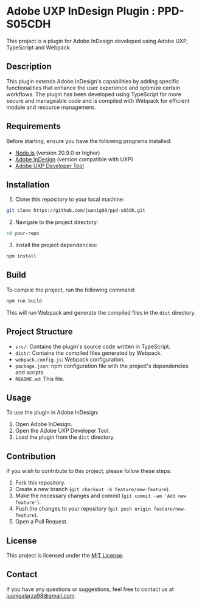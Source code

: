 # Adobe UXP InDesign Plugin : PPD-S05CDH

This project is a plugin for Adobe InDesign developed using Adobe UXP, TypeScript and Webpack.

## Description

This plugin extends Adobe InDesign's capabilities by adding specific functionalities that enhance the user experience and optimize certain workflows. The plugin has been developed using TypeScript for more secure and manageable code and is compiled with Webpack for efficient module and resource management.

## Requirements

Before starting, ensure you have the following programs installed:

- [Node.js](https://nodejs.org/) (version 20.9.0 or higher)
- [Adobe InDesign](https://www.adobe.com/products/indesign.html) (version compatible with UXP)
- [Adobe UXP Developer Tool](https://www.adobe.io/photoshop/uxp/guides/installation/)

## Installation

1. Clone this repository to your local machine:

```bash
git clone https://github.com/juanig98/ppd-s05dh.git
```

2. Navigate to the project directory:

```bash
cd your-repo
```

3. Install the project dependencies:

```bash
npm install
```

## Build

To compile the project, run the following command:

```bash
npm run build
```

This will run Webpack and generate the compiled files in the `dist` directory.

  
## Project Structure

- `src/`: Contains the plugin's source code written in TypeScript.
- `dist/`: Contains the compiled files generated by Webpack.
- `webpack.config.js`: Webpack configuration.
- `package.json`: npm configuration file with the project's dependencies and scripts.
- `README.md`: This file.

## Usage

To use the plugin in Adobe InDesign:

1. Open Adobe InDesign.
2. Open the Adobe UXP Developer Tool.
3. Load the plugin from the `dist` directory.

## Contribution

If you wish to contribute to this project, please follow these steps:

1. Fork this repository.
2. Create a new branch (`git checkout -b feature/new-feature`).
3. Make the necessary changes and commit (`git commit -am 'Add new feature'`).
4. Push the changes to your repository (`git push origin feature/new-feature`).
5. Open a Pull Request.

## License

This project is licensed under the [MIT License](LICENSE).

## Contact

If you have any questions or suggestions, feel free to contact us at [juanigalarza98@gmail.com](mailto:juanigalarza98@gmail.com).
